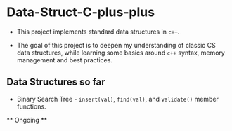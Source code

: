 # Data-Struct-C-plus-plus

* This project implements standard data structures in `c++`.

* The goal of this project is to deepen my understanding of classic CS data structures, while learning some basics around `c++` syntax, memory management and best practices.

## Data Structures so far
* Binary Search Tree - `insert(val)`, `find(val)`, and `validate()` member functions.


** Ongoing **
